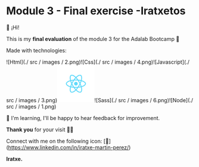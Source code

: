 # Module 3 - Final exercise -Iratxetos 

👋 ¡Hi!

This is my **final evaluation** of the module 3 for the Adalab Bootcamp 👩

Made with technologies:


 ![Html](./ src / images / 2.png)![Css](./ src / images / 4.png)![Javascript](./ src / images / 3.png)![React](./src/images/5.png)![Sass](./ src / images / 6.png)![Node](./ src / images / 1.png)


📢 I'm learning, I'll be happy to hear feedback for improvement.

**Thank you** for your visit 💁‍♀️

Connect with me on the following icon:
[📩] (https://www.linkedin.com/in/iratxe-martin-perez/)


**Iratxe.**
